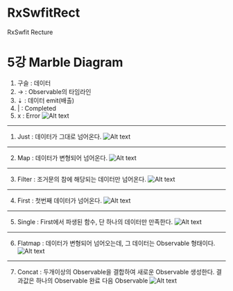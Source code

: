 # RxSwfitRect
RxSwfit Recture

5강 Marble Diagram
===========
1. 구슬 : 데이터
2. ->  : Observable의 타임라인
3. ⇣   : 데이터 emit(배출)
4. |   : Completed
5. x   : Error
![Alt text](http://reactivex.io/assets/operators/legend.png)
* * *
1. Just : 데이터가 그대로 넘어온다.
![Alt text](http://reactivex.io/documentation/operators/images/just.c.png)
* * *
2. Map : 데이터가 변형되어 넘어온다.
![Alt text](http://reactivex.io/documentation/operators/images/map.c.png)
* * *
3. Filter : 조거문의 참에 해당되는 데이터만 넘어온다.
![Alt text](http://reactivex.io/documentation/operators/images/filter.c.png)
* * *
4. First : 첫번째 데이터가 넘어온다.
![Alt text](http://reactivex.io/documentation/operators/images/first.c.png)
* * *
5. Single : First에서 파생된 함수, 단 하나의 데이터만 만족한다.
![Alt text](http://reactivex.io/documentation/operators/images/single.png)
* * *
6. Flatmap : 데이터가 변형되어 넘어오는데, 그 데이터는 Observable 형태이다.
![Alt text](http://reactivex.io/documentation/operators/images/flatMap.c.png)
* * *
7. Concat : 두개이상의 Observable을 결합하여 새로운 Observable 생성한다. 결과값은 하나의 Observable 완료 다음 Observable
![Alt text](http://reactivex.io/documentation/operators/images/concat.png)
